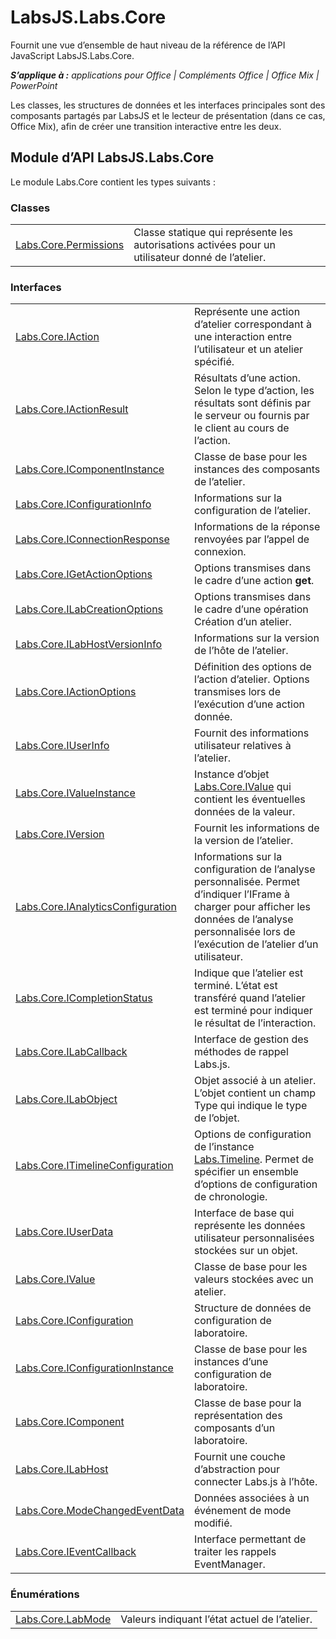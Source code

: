 
# <a name="labsjs.labs.core"></a>LabsJS.Labs.Core
Fournit une vue d’ensemble de haut niveau de la référence de l’API JavaScript LabsJS.Labs.Core.

 _**S’applique à :** applications pour Office | Compléments Office | Office Mix | PowerPoint_

Les classes, les structures de données et les interfaces principales sont des composants partagés par LabsJS et le lecteur de présentation (dans ce cas, Office Mix), afin de créer une transition interactive entre les deux.

## <a name="labsjs.labs.core-api-module"></a>Module d’API LabsJS.Labs.Core

Le module Labs.Core contient les types suivants :


### <a name="classes"></a>Classes


|||
|:-----|:-----|
|[Labs.Core.Permissions](../../reference/office-mix/labs.core.permissions.md)|Classe statique qui représente les autorisations activées pour un utilisateur donné de l’atelier.|

### <a name="interfaces"></a>Interfaces


|||
|:-----|:-----|
|[Labs.Core.IAction](../../reference/office-mix/labs.core.iaction.md)|Représente une action d’atelier correspondant à une interaction entre l’utilisateur et un atelier spécifié.|
|[Labs.Core.IActionResult](../../reference/office-mix/labs.core.iactionresult.md)|Résultats d’une action. Selon le type d’action, les résultats sont définis par le serveur ou fournis par le client au cours de l’action.|
|[Labs.Core.IComponentInstance](../../reference/office-mix/labs.core.icomponentinstance.md)|Classe de base pour les instances des composants de l’atelier.|
|[Labs.Core.IConfigurationInfo](../../reference/office-mix/labs.core.iconfigurationinfo.md)|Informations sur la configuration de l’atelier.|
|[Labs.Core.IConnectionResponse](../../reference/office-mix/labs.core.iconnectionresponse.md)|Informations de la réponse renvoyées par l’appel de connexion.|
|[Labs.Core.IGetActionOptions](../../reference/office-mix/labs.core.igetactionoptions.md)|Options transmises dans le cadre d’une action **get**.|
|[Labs.Core.ILabCreationOptions](../../reference/office-mix/labs.core.ilabcreationoptions.md)|Options transmises dans le cadre d’une opération Création d’un atelier.|
|[Labs.Core.ILabHostVersionInfo](../../reference/office-mix/labs.core.ilabhostversioninfo.md)|Informations sur la version de l’hôte de l’atelier.|
|[Labs.Core.IActionOptions](../../reference/office-mix/labs.core.iactionoptions.md)|Définition des options de l’action d’atelier. Options transmises lors de l’exécution d’une action donnée.|
|[Labs.Core.IUserInfo](../../reference/office-mix/labs.core.iuserinfo.md)|Fournit des informations utilisateur relatives à l’atelier.|
|[Labs.Core.IValueInstance](../../reference/office-mix/labs.core.ivalueinstance.md)|Instance d’objet [Labs.Core.IValue](../../reference/office-mix/labs.core.ivalue.md) qui contient les éventuelles données de la valeur.|
|[Labs.Core.IVersion](../../reference/office-mix/labs.core.iversion.md)|Fournit les informations de la version de l’atelier.|
|[Labs.Core.IAnalyticsConfiguration](../../reference/office-mix/labs.core.ianalyticsconfiguration.md)|Informations sur la configuration de l’analyse personnalisée. Permet d’indiquer l’IFrame à charger pour afficher les données de l’analyse personnalisée lors de l’exécution de l’atelier d’un utilisateur.|
|[Labs.Core.ICompletionStatus](../../reference/office-mix/labs.core.icompletionstatus.md)|Indique que l’atelier est terminé. L’état est transféré quand l’atelier est terminé pour indiquer le résultat de l’interaction.|
|[Labs.Core.ILabCallback](../../reference/office-mix/labs.core.ilabcallback.md)|Interface de gestion des méthodes de rappel Labs.js.|
|[Labs.Core.ILabObject](../../reference/office-mix/labs.core.ilabobject.md)|Objet associé à un atelier. L’objet contient un champ Type qui indique le type de l’objet.|
|[Labs.Core.ITimelineConfiguration](../../reference/office-mix/labs.core.itimelineconfiguration.md)|Options de configuration de l’instance [Labs.Timeline](../../reference/office-mix/labs.timeline.md). Permet de spécifier un ensemble d’options de configuration de chronologie.|
|[Labs.Core.IUserData](../../reference/office-mix/labs.core.iuserdata.md)|Interface de base qui représente les données utilisateur personnalisées stockées sur un objet.|
|[Labs.Core.IValue](../../reference/office-mix/labs.core.ivalue.md)|Classe de base pour les valeurs stockées avec un atelier.|
|[Labs.Core.IConfiguration](../../reference/office-mix/labs.core.iconfiguration.md)|Structure de données de configuration de laboratoire.|
|[Labs.Core.IConfigurationInstance](../../reference/office-mix/labs.core.iconfigurationinstance.md)|Classe de base pour les instances d’une configuration de laboratoire.|
|[Labs.Core.IComponent](../../reference/office-mix/labs.core.icomponent.md)|Classe de base pour la représentation des composants d’un laboratoire.|
|[Labs.Core.ILabHost](../../reference/office-mix/labs.core.ilabhost.md)|Fournit une couche d’abstraction pour connecter Labs.js à l’hôte.|
|[Labs.Core.ModeChangedEventData](../../reference/office-mix/labs.core.modechangedeventdata.md)|Données associées à un événement de mode modifié.|
|[Labs.Core.IEventCallback](../../reference/office-mix/labs.core.ieventcallback.md)|Interface permettant de traiter les rappels EventManager.|

### <a name="enumerations"></a>Énumérations


|||
|:-----|:-----|
|[Labs.Core.LabMode](../../reference/office-mix/labs.core.labmode.md)|Valeurs indiquant l’état actuel de l’atelier.|
